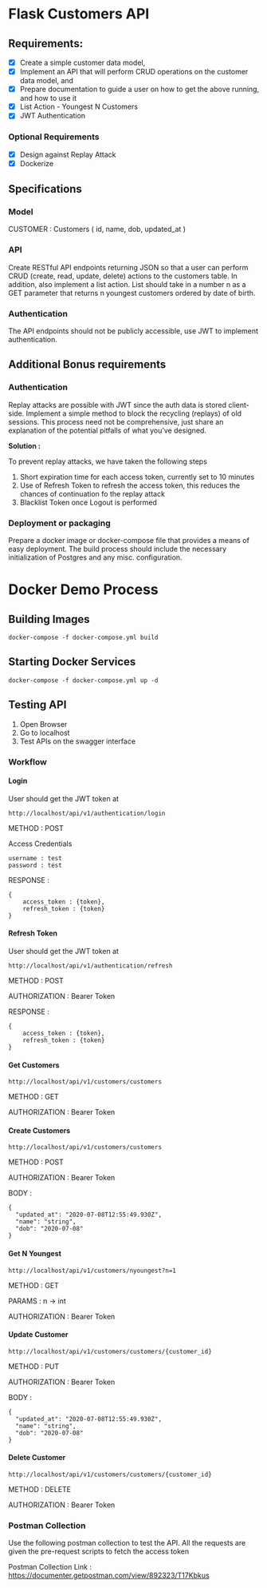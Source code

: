 # Flask Customers API 

## Requirements:

- [x] Create a simple customer data model,
- [x] Implement an API that will perform CRUD operations on the customer data model, and
- [x] Prepare documentation to guide a user on how to get the above running, and how to use it
- [x] List Action - Youngest N Customers
- [x] JWT Authentication 

### Optional Requirements
- [x] Design against Replay Attack
- [x] Dockerize

## Specifications

### Model
CUSTOMER :
Customers (
id,
name,
dob,
updated_at
)

### API
Create RESTful API endpoints returning JSON so that a user can perform CRUD (create, read, update, delete) actions to the customers table. In addition, also implement a list action. List should take in a number n as a GET parameter that returns n youngest customers ordered by date of birth.


### Authentication
The API endpoints should not be publicly accessible, use JWT to implement authentication.


## Additional Bonus requirements

### Authentication
Replay attacks are possible with JWT since the auth data is stored client-side. Implement a simple method to block the recycling (replays) of old sessions. This process need not be comprehensive, just share an explanation of the potential pitfalls of what you’ve designed.

**Solution :** 

To prevent replay attacks, we have taken the following steps
1. Short expiration time for each access token, currently set to 10 minutes
2. Use of Refresh Token to refresh the access token, this reduces the chances of continuation fo the replay attack
3. Blacklist Token once Logout is performed


### Deployment or packaging
Prepare a docker image or docker-compose file that provides a means of easy deployment.
The build process should include the necessary initialization of Postgres and any misc. configuration.

# Docker Demo Process

## Building Images

`docker-compose -f docker-compose.yml build`

## Starting Docker Services

`docker-compose -f docker-compose.yml up -d`

## Testing API

1. Open Browser
2. Go to localhost
3. Test APIs on the swagger interface

### Workflow

#### Login

User should get the JWT token at 

`http://localhost/api/v1/authentication/login`

METHOD : POST 

Access Credentials

```
username : test
password : test
```

RESPONSE : 

```
{
    access_token : {token},
    refresh_token : {token}
}
```

#### Refresh Token

User should get the JWT token at 

`http://localhost/api/v1/authentication/refresh`

METHOD : POST 

AUTHORIZATION : Bearer Token 

RESPONSE : 

```
{
    access_token : {token},
    refresh_token : {token}
}
```

#### Get Customers

`http://localhost/api/v1/customers/customers`

METHOD : GET

AUTHORIZATION : Bearer Token 

#### Create Customers

`http://localhost/api/v1/customers/customers`

METHOD : POST

AUTHORIZATION : Bearer Token 

BODY :

```
{
  "updated_at": "2020-07-08T12:55:49.930Z",
  "name": "string",
  "dob": "2020-07-08"
}
```

#### Get N Youngest

`http://localhost/api/v1/customers/nyoungest?n=1`

METHOD : GET

PARAMS : n -> int

AUTHORIZATION : Bearer Token 

#### Update Customer

`http://localhost/api/v1/customers/customers/{customer_id}`

METHOD : PUT

AUTHORIZATION : Bearer Token 

BODY :

```
{
  "updated_at": "2020-07-08T12:55:49.930Z",
  "name": "string",
  "dob": "2020-07-08"
}
```

#### Delete Customer

`http://localhost/api/v1/customers/customers/{customer_id}`

METHOD : DELETE

AUTHORIZATION : Bearer Token 

### Postman Collection

Use the following postman collection to test the API. All the requests are given the pre-request scripts to fetch the 
access token

Postman Collection Link : https://documenter.getpostman.com/view/892323/T17Kbkus





